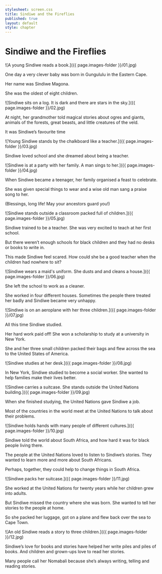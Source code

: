 ```yaml
---
stylesheet: screen.css
title: Sindiwe and the Fireflies
published: true
layout: default
style: chapter
---
```


# Sindiwe and the Fireflies

![A young Sindiwe reads a book.]({{ page.images-folder }}/01.jpg)

One day a very clever baby was born in Gungululu in the Eastern Cape. 

Her name was Sindiwe Magona. 

She was the oldest of eight children.

![Sindiwe sits on a log. It is dark and there are stars in the sky.]({{ page.images-folder }}/02.jpg)

At night, her grandmother told magical stories about ogres and giants, animals of the forests, great beasts, and little creatures of the veld. 

It was Sindiwe’s favourite time

![Young Sindiwe stands by the chalkboard like a teacher.]({{ page.images-folder }}/03.jpg)

Sindiwe loved school and she dreamed about being a teacher.

![Sindiwe is at a party with her family. A man sings to her.]({{ page.images-folder }}/04.jpg)

When Sindiwe became a teenager, her family organised a feast to celebrate. 

She was given special things to wear and a wise old man sang a praise song to her.

(Blessings, long life! May your ancestors guard you!)

![Sindiwe stands outside a classroom packed full of children.]({{ page.images-folder }}/05.jpg)

Sindiwe trained to be a teacher. She was very excited to teach at her first school.

But there weren’t enough schools for black children and they had no desks or books to write in. 

This made Sindiwe feel scared. How could she be a good teacher when the children had nowhere to sit?

![Sindiwe wears a maid's uniform. She dusts and and cleans a house.]({{ page.images-folder }}/06.jpg)

She left the school to work as a cleaner.

She worked in four different houses. Sometimes the people there treated her badly and Sindiwe became very unhappy.

![Sindiwe is on an aeroplane with her three children.]({{ page.images-folder }}/07.jpg)

All this time Sindiwe studied.

Her hard work paid off! She won a scholarship to study at a university in New York.

She and her three small children packed their bags and flew across the sea to the United States of America.

![Sindiwe studies at her desk.]({{ page.images-folder }}/08.jpg)

In New York, Sindiwe studied to become a social worker. She wanted to help families make their lives better.

![Sindiwe carries a suitcase. She stands outside the United Nations building.]({{ page.images-folder }}/09.jpg)

When she finished studying, the United Nations gave Sindiwe a job.

Most of the countries in the world meet at the United Nations to talk about their problems.

![Sindiwe holds hands with many people of different cultures.]({{ page.images-folder }}/10.jpg)

Sindiwe told the world about South Africa, and how hard it was for black people living there.

The people at the United Nations loved to listen to Sindiwe’s stories. They wanted to learn more and more about South Africans. 

Perhaps, together, they could help to change things in South Africa.

![Sindiwe packs her suitcase.]({{ page.images-folder }}/11.jpg)

She worked at the United Nations for twenty years while her children grew into adults.

But Sindiwe missed the country where she was born. She wanted to tell her stories to the people at home. 

So she packed her luggage, got on a plane and flew back over the sea to Cape Town.

![An old Sindiwe reads a story to three children.]({{ page.images-folder }}/12.jpg)

Sindiwe’s love for books and stories have helped her write piles and piles of books.  And children and grown-ups love to read her stories. 

Many people call her Nomabali because she’s always writing, telling and reading stories.

